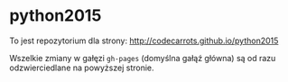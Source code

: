 # python2015
To jest repozytorium dla strony: http://codecarrots.github.io/python2015

Wszelkie zmiany w gałęzi `gh-pages` (domyślna gałąź główna) są od razu odzwierciedlane na powyższej stronie. 
